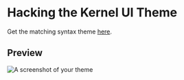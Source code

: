 # Hacking the Kernel UI Theme

Get the matching syntax theme [here](https://www.github.com/heisian/hacking-the-kernel).

## Preview
![A screenshot of your theme](https://raw.githubusercontent.com/heisian/hacking-the-kernel-ui/master/screenshot.jpg)
